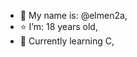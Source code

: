 - 👋 My name is: @elmen2a,
- ⭐ I’m: 18 years old,
- 🌱 Currently learning C,


<!---
elmen2a/elmen2a is a ✨ special ✨ repository because its `README.md` (this file) appears on your GitHub profile.
You can click the Preview link to take a look at your changes.
--->
